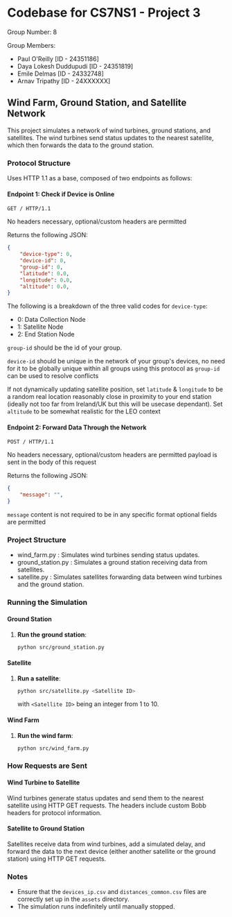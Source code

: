 # Codebase for CS7NS1 - Project 3

Group Number: 8

Group Members:

- Paul O'Reilly \[ID - 24351186\]
- Daya Lokesh Duddupudi \[ID - 24351819\]
- Emile Delmas \[ID - 24332748\]
- Arnav Tripathy \[ID - 24XXXXXX\]

## Wind Farm, Ground Station, and Satellite Network

This project simulates a network of wind turbines, ground stations, and satellites. The wind turbines send status updates to the nearest satellite, which then forwards the data to the ground station.

### Protocol Structure

Uses HTTP 1.1 as a base, composed of two endpoints as follows:

#### Endpoint 1: Check if Device is Online

```http
GET / HTTP/1.1
```

No headers necessary, optional/custom headers are permitted

Returns the following JSON:

```json
{
    "device-type": 0,
    "device-id": 0,
    "group-id": 0,
    "latitude": 0.0,
    "longitude": 0.0,
    "altitude": 0.0,
}
```

The following is a breakdown of the three valid codes for `device-type`:

- 0: Data Collection Node
- 1: Satellite Node
- 2: End Station Node

`group-id` should be the id of your group.

`device-id` should be unique in the network of your group's devices, no need for it to be globally unique within all groups using this protocol as `group-id` can be used to resolve conflicts

If not dynamically updating satellite position, set `latitude` & `longitude` to be a random real location reasonably close in proximity to your end station (ideally not too far from Ireland/UK but this will be usecase dependant). Set `altitude` to be somewhat realistic for the LEO context

#### Endpoint 2: Forward Data Through the Network

```http
POST / HTTP/1.1
```

No headers necessary, optional/custom headers are permitted
payload is sent in the body of this request

Returns the following JSON:

```json
{
    "message": "",
}
```

`message` content is not required to be in any specific format
optional fields are permitted

### Project Structure

- wind_farm.py : Simulates wind turbines sending status updates.
- ground_station.py : Simulates a ground station receiving data from satellites.
- satellite.py : Simulates satellites forwarding data between wind turbines and the ground station.

### Running the Simulation

#### Ground Station

 1. __Run the ground station__:

    ```sh
    python src/ground_station.py
    ```

#### Satellite

1. __Run a satellite__:

    ```sh
    python src/satellite.py <Satellite ID>
    ```

    with `<Satellite ID>` being an integer from 1 to 10.

#### Wind Farm

1. __Run the wind farm__:

    ```sh
    python src/wind_farm.py
    ```

### How Requests are Sent

#### Wind Turbine to Satellite

Wind turbines generate status updates and send them to the nearest satellite using HTTP GET requests. The headers include custom Bobb headers for protocol information.

#### Satellite to Ground Station

Satellites receive data from wind turbines, add a simulated delay, and forward the data to the next device (either another satellite or the ground station) using HTTP GET requests.

### Notes

- Ensure that the `devices_ip.csv` and `distances_common.csv` files are correctly set up in the `assets` directory.
- The simulation runs indefinitely until manually stopped.
